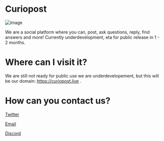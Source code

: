 # Curiopost

 ![image](https://user-images.githubusercontent.com/92243459/180595702-adb04103-8c09-4b1e-8a31-0f164b97ad51.png)

We are a social platform where you can, post, ask questions, reply, find answers and more! Currently underdevelopment, eta for public release in 1 - 2 months.

# Where can I visit it?

 We are still not ready for public use we are underdevelopement, but this will be our domain: https://curiopost.live .

# How can you contact us?

 [Twitter](https://twitter.com/curiopost)

 [Email](mailto:curiopost.live@outlook.com)

 [Discord](https://discord.gg/NzBQm9MfkE)
 
